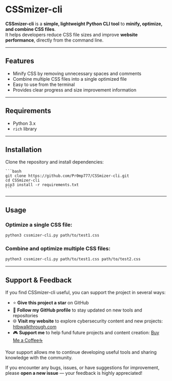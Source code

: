# CSSmizer-cli

**CSSmizer-cli** is a **simple, lightweight Python CLI tool** to **minify, optimize, and combine CSS files**.  
It helps developers reduce CSS file sizes and improve **website performance**, directly from the command line.

---

## Features

- Minify CSS by removing unnecessary spaces and comments  
- Combine multiple CSS files into a single optimized file  
- Easy to use from the terminal  
- Provides clear progress and size improvement information  

---

## Requirements

- Python 3.x
- `rich` library

---

## Installation

Clone the repository and install dependencies:

    ```bash
    git clone https://github.com/Pr0mp777/CSSmizer-cli.git
    cd CSSmizer-cli
    pip3 install -r requirements.txt
    ```
    
---   

## Usage

### Optimize a single CSS file:

```bash
python3 cssmizer-cli.py path/to/test1.css
```

### Combine and optimize multiple CSS files:

```bash
python3 cssmizer-cli.py path/to/test1.css path/to/test2.css
```

---

## Support & Feedback

If you find CSSmizer-cli useful, you can support the project in several ways:  
 
- ⭐ **Give this project a star** on GitHub  
- 👤 **Follow my GitHub profile** to stay updated on new tools and repositories
- 🌐 **Visit my website** to explore cybersecurity content and new projects: [htbwalkthrough.com](https://htbwalkthrough.com/) 
- 🎮 **Support me** to help fund future projects and content creation: [Buy Me a Coffee☕](https://www.buymeacoffee.com/pr0mp7)  

Your support allows me to continue developing useful tools and sharing knowledge with the community.  

If you encounter any bugs, issues, or have suggestions for improvement, please **open a new issue** — your feedback is highly appreciated!
